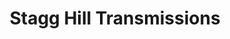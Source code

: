 ---
title: "Stagg Hill Transmissions"
url: /manhattan/stagg-hill-transmissions/
shop: car repair
---